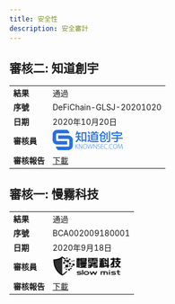 ```yaml
---
title: 安全性 
description: 安全審計
---
```


## 審核二: 知道創宇

|           |                                                          |
|-----------|----------------------------------------------------------|
| __結果__ | 通過|
| __序號__ | DeFiChain-GLSJ-20201020                                  |
| __日期__ | 2020年10月20日|
| __審核員__ | ![Knownsec](/img/security/logo-knownsec.png)             |
| __審核報告__ | [下載](/security/DeFiChain-Security-Audit-Report-V1.pdf) |

## 審核一: 慢霧科技

|             |                                               |
|-------------|-----------------------------------------------|
| __結果__ | 通過                                          |
| __序號__ | BCA002009180001                        |
| __日期__ | 2020年9月18日|
| __審核員__ | ![Slow Mist](/img/security/logo-slowmist.png) |
| __審核報告__ | [下載](/security/defichain-security-audit-slowmist.pdf) |
